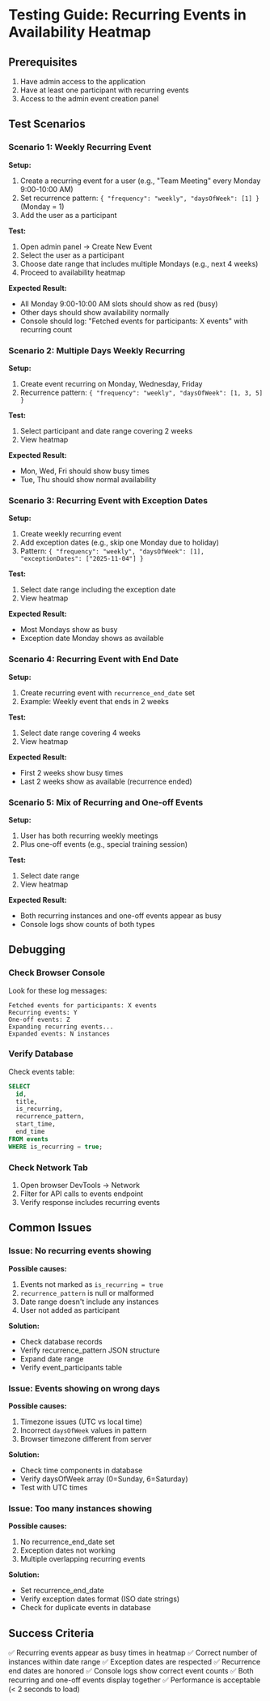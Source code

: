 # Testing Guide: Recurring Events in Availability Heatmap

## Prerequisites

1. Have admin access to the application
2. Have at least one participant with recurring events
3. Access to the admin event creation panel

## Test Scenarios

### Scenario 1: Weekly Recurring Event

**Setup:**
1. Create a recurring event for a user (e.g., "Team Meeting" every Monday 9:00-10:00 AM)
2. Set recurrence pattern: `{ "frequency": "weekly", "daysOfWeek": [1] }` (Monday = 1)
3. Add the user as a participant

**Test:**
1. Open admin panel → Create New Event
2. Select the user as a participant
3. Choose date range that includes multiple Mondays (e.g., next 4 weeks)
4. Proceed to availability heatmap

**Expected Result:**
- All Monday 9:00-10:00 AM slots should show as red (busy)
- Other days should show availability normally
- Console should log: "Fetched events for participants: X events" with recurring count

### Scenario 2: Multiple Days Weekly Recurring

**Setup:**
1. Create event recurring on Monday, Wednesday, Friday
2. Recurrence pattern: `{ "frequency": "weekly", "daysOfWeek": [1, 3, 5] }`

**Test:**
1. Select participant and date range covering 2 weeks
2. View heatmap

**Expected Result:**
- Mon, Wed, Fri should show busy times
- Tue, Thu should show normal availability

### Scenario 3: Recurring Event with Exception Dates

**Setup:**
1. Create weekly recurring event
2. Add exception dates (e.g., skip one Monday due to holiday)
3. Pattern: `{ "frequency": "weekly", "daysOfWeek": [1], "exceptionDates": ["2025-11-04"] }`

**Test:**
1. Select date range including the exception date
2. View heatmap

**Expected Result:**
- Most Mondays show as busy
- Exception date Monday shows as available

### Scenario 4: Recurring Event with End Date

**Setup:**
1. Create recurring event with `recurrence_end_date` set
2. Example: Weekly event that ends in 2 weeks

**Test:**
1. Select date range covering 4 weeks
2. View heatmap

**Expected Result:**
- First 2 weeks show busy times
- Last 2 weeks show as available (recurrence ended)

### Scenario 5: Mix of Recurring and One-off Events

**Setup:**
1. User has both recurring weekly meetings
2. Plus one-off events (e.g., special training session)

**Test:**
1. Select date range
2. View heatmap

**Expected Result:**
- Both recurring instances and one-off events appear as busy
- Console logs show counts of both types

## Debugging

### Check Browser Console

Look for these log messages:
```
Fetched events for participants: X events
Recurring events: Y
One-off events: Z
Expanding recurring events...
Expanded events: N instances
```

### Verify Database

Check events table:
```sql
SELECT 
  id, 
  title, 
  is_recurring, 
  recurrence_pattern,
  start_time,
  end_time
FROM events
WHERE is_recurring = true;
```

### Check Network Tab

1. Open browser DevTools → Network
2. Filter for API calls to events endpoint
3. Verify response includes recurring events

## Common Issues

### Issue: No recurring events showing

**Possible causes:**
1. Events not marked as `is_recurring = true`
2. `recurrence_pattern` is null or malformed
3. Date range doesn't include any instances
4. User not added as participant

**Solution:**
- Check database records
- Verify recurrence_pattern JSON structure
- Expand date range
- Verify event_participants table

### Issue: Events showing on wrong days

**Possible causes:**
1. Timezone issues (UTC vs local time)
2. Incorrect `daysOfWeek` values in pattern
3. Browser timezone different from server

**Solution:**
- Check time components in database
- Verify daysOfWeek array (0=Sunday, 6=Saturday)
- Test with UTC times

### Issue: Too many instances showing

**Possible causes:**
1. No recurrence_end_date set
2. Exception dates not working
3. Multiple overlapping recurring events

**Solution:**
- Set recurrence_end_date
- Verify exception dates format (ISO date strings)
- Check for duplicate events in database

## Success Criteria

✅ Recurring events appear as busy times in heatmap
✅ Correct number of instances within date range
✅ Exception dates are respected
✅ Recurrence end dates are honored
✅ Console logs show correct event counts
✅ Both recurring and one-off events display together
✅ Performance is acceptable (< 2 seconds to load)
